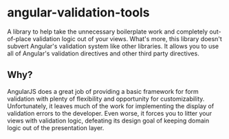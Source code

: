 # angular-validation-tools

A library to help take the unnecessary boilerplate work and completely out-of-place validation logic out of your views.
What's more, this library doesn't subvert Angular's validation system like other libraries. It allows you to use all
of Angular's validation directives and other third party directives.

## Why?

AngularJS does a great job of providing a basic framework for form validation with plenty of flexibility and opportunity for
customizability. Unfortunately, it leaves much of the work for implementing the display of validation errors to the developer.
Even worse, it forces you to litter your views with validation logic, defeating its design goal of keeping domain logic
out of the presentation layer.